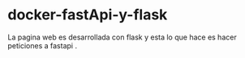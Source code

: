 # docker-fastApi-y-flask

La pagina web es desarrollada con flask y esta lo que hace es hacer peticiones a fastapi .
